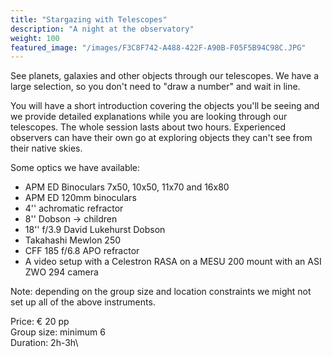 ```yaml
---
title: "Stargazing with Telescopes"
description: "A night at the observatory"
weight: 100
featured_image: "/images/F3C8F742-A488-422F-A90B-F05F5B94C98C.JPG"
---
```


See planets, galaxies and other objects through our telescopes. We have a large selection, so you don't need to "draw a number" and wait in line.

You will have a short introduction covering the objects you'll be seeing and we provide detailed explanations while you are looking through our telescopes.
The whole session lasts about two hours.
Experienced observers can have their own go at exploring objects they can't see from their native skies.

<!--more-->

Some optics we have available:
* APM ED Binoculars 7x50, 10x50, 11x70 and 16x80
* APM ED 120mm binoculars
* 4'' achromatic refractor
* 8'' Dobson -> children
* 18'' f/3.9 David Lukehurst Dobson
* Takahashi Mewlon 250
* CFF 185 f/6.8 APO refractor
* A video setup with a Celestron RASA on a MESU 200 mount with an ASI ZWO 294 camera

Note: depending on the group size and location constraints we might not set up all of the above instruments.

Price: &euro; 20 pp\
Group size: minimum 6\
Duration: 2h-3h\
